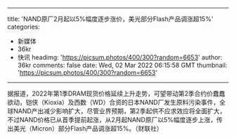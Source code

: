 
---
title: 'NAND原厂2月起以5%幅度逐步涨价，美光部分Flash产品调涨超15%'
categories: 
 - 新媒体
 - 36kr
 - 快讯
headimg: 'https://picsum.photos/400/300?random=6653'
author: 36kr
comments: false
date: Wed, 02 Mar 2022 06:15:58 GMT
thumbnail: 'https://picsum.photos/400/300?random=6653'
---

<div>   
据报道，2022年第1季DRAM现货价格延续上升走势，可望带动第2季合约价蠢蠢欲动，铠侠（Kioxia）及西数（WD）合资的日本NAND厂发生原料污染事件，全球NAND产出减少影响扩大，尽管业界预期，第2季起供不应求效应将全面扩大，不过NAND价格已从首季提前起涨，从2月起NAND原厂以5%幅度逐步上涨，传出美光（Micron）部分Flash产品调涨超15%。（财联社）  
</div>
            